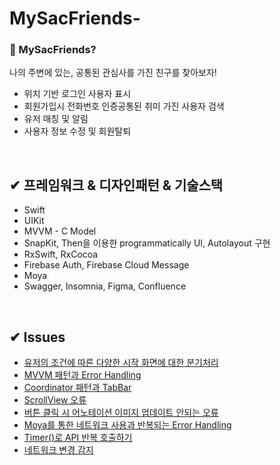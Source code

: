 
# MySacFriends-

### 🌱 MySacFriends?

나의 주변에 있는, 공통된 관심사를 가진 친구를 찾아보자!
- 위치 기반 로그인 사용자 표시
- 회원가입시 전화번호 인증공통된 취미 가진 사용자 검색
- 유저 매칭 및 알림
- 사용자 정보 수정 및 회원탈퇴
<br/>

## ✔︎ 프레임워크 & 디자인패턴 & 기술스택

- Swift
- UIKit
- MVVM - C Model
- SnapKit, Then을 이용한 programmatically UI, Autolayout 구현
- RxSwift, RxCocoa
- Firebase Auth, Firebase Cloud Message
- Moya
- Swagger, Insomnia, Figma, Confluence
<br/>

## ✔︎ Issues

- [유저의 조건에 따른 다양한 시작 화면에 대한 분기처리](https://github.com/yoogail105/MySacFriends-/blob/1f135d3c6edd12a9e7bf189bc8a021122ae3ca3a/DevLog/%5B22.01.22%5D%20StartView%20%EB%B6%84%EA%B8%B0%20%EC%B2%98%EB%A6%AC.md)
- [MVVM 패턴과 Error Handling](https://github.com/yoogail105/MySacFriends-/blob/1f135d3c6edd12a9e7bf189bc8a021122ae3ca3a/DevLog/%5B22.01.26%5D%20MVVM%EA%B3%BC%20Error%20%EC%BD%94%EB%93%9C%20%EC%B2%98%EB%A6%AC.md)
- [Coordinator 패턴과 TabBar](https://github.com/yoogail105/MySacFriends-/blob/1f135d3c6edd12a9e7bf189bc8a021122ae3ca3a/DevLog/%5B22.01.27%5D%20Coordnator%20%ED%8C%A8%ED%84%B4.md)
- [ScrollView 오류](https://github.com/yoogail105/MySacFriends-/blob/1f135d3c6edd12a9e7bf189bc8a021122ae3ca3a/DevLog/%5B22.02.03%5D%20ScrollView%20%EC%98%A4%EB%A5%98%20%ED%95%B4%EA%B2%B0.md)
- [버튼 클릭 시 어노테이션 이미지 업데이트 안되는 오류](https://github.com/yoogail105/MySacFriends-/blob/1f135d3c6edd12a9e7bf189bc8a021122ae3ca3a/DevLog/%5B22.02.13%5D%20Daily%20Scrum.md)
- [Moya를 통한 네트워크 사용과 반복되는 Error Handling](https://github.com/yoogail105/MySacFriends-/blob/1f135d3c6edd12a9e7bf189bc8a021122ae3ca3a/DevLog/%5B22.02.11%5D%20Moya.md)
- [Timer()로 API 반복 호출하기](https://github.com/yoogail105/MySacFriends-/blob/1f135d3c6edd12a9e7bf189bc8a021122ae3ca3a/DevLog/%5B22.04.07%5D%20Timer()%20API%20%EB%B0%98%EB%B3%B5%20%ED%98%B8%EC%B6%9C%ED%95%98%EA%B8%B0.md)
- [네트워크 변경 감지](https://velog.io/@yoogail/네트워크-변경-감지)

